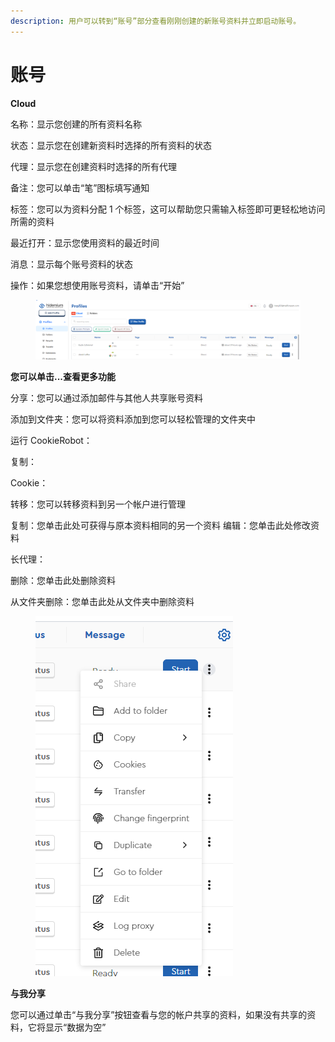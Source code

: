 ```yaml
---
description: 用户可以转到“账号”部分查看刚刚创建的新账号资料并立即启动账号。
---
```


# 账号

**Cloud**

名称：显示您创建的所有资料名称

状态：显示您在创建新资料时选择的所有资料的状态

代理：显示您在创建资料时选择的所有代理

备注：您可以单击“笔”图标填写通知

标签：您可以为资料分配 1 个标签，这可以帮助您只需输入标签即可更轻松地访问所需的资料

最近打开：显示您使用资料的最近时间

消息：显示每个账号资料的状态

操作：如果您想使用账号资料，请单击“开始”

<figure><img src="../../.gitbook/assets/Screenshot_1.png" alt=""><figcaption></figcaption></figure>

**您可以单击...查看更多功能**

分享：您可以通过添加邮件与其他人共享账号资料

添加到文件夹：您可以将资料添加到您可以轻松管理的文件夹中

运行 CookieRobot：

复制：

Cookie：

转移：您可以转移资料到另一个帐户进行管理

复制：您单击此处可获得与原本资料相同的另一个资料 编辑：您单击此处修改资料

长代理：

删除：您单击此处删除资料

从文件夹删除：您单击此处从文件夹中删除资料

<figure><img src="../../.gitbook/assets/image (1) (1) (1) (1) (1) (1).png" alt=""><figcaption></figcaption></figure>

**与我分享**&#x20;

您可以通过单击“与我分享”按钮查看与您的帐户共享的资料，如果没有共享的资料，它将显示“数据为空”
